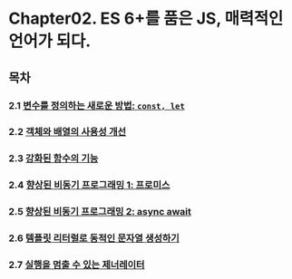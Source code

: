 # Chapter02. ES 6+를 품은 JS, 매력적인 언어가 되다.

## 목차

### 2.1 [변수를 정의하는 새로운 방법: `const, let`](https://github.com/kwhong95/React-Programming/tree/master/Chapter2/1.%20Define-New-Variable)
### 2.2 [객체와 배열의 사용성 개선](https://github.com/kwhong95/React-Programming/tree/master/Chapter2/2.%20Improve%20of%20Object%20%26%20Array%20)
### 2.3 [강화된 함수의 기능](https://github.com/kwhong95/React-Programming/tree/master/Chapter2/3.%20Features%20of%20enhanced%20functions)
### 2.4 [향상된 비동기 프로그래밍 1: 프로미스](https://github.com/kwhong95/React-Programming/tree/master/Chapter2/4.%20Improve%20Async%20Programming1:%20Promise)
### 2.5 [향상된 비동기 프로그래밍 2: async await](https://github.com/kwhong95/React-Programming/tree/master/Chapter2/5.%20Improve%20Async%20Programming2:%20async%20await)
### 2.6 [템플릿 리터럴로 동적인 문자열 생성하기](https://github.com/kwhong95/React-Programming/tree/master/Chapter2/6.%20Use%20Template%20Literal:%20Dynamic%20String)
### 2.7 [실행을 멈출 수 있는 제너레이터]()